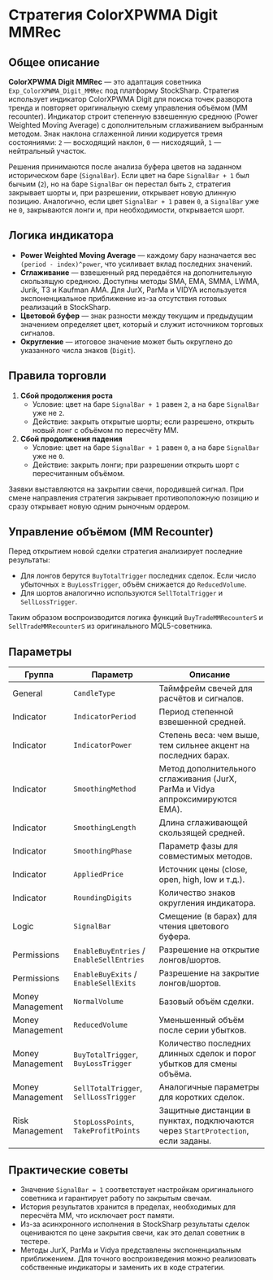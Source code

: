 # Стратегия ColorXPWMA Digit MMRec

## Общее описание
**ColorXPWMA Digit MMRec** — это адаптация советника `Exp_ColorXPWMA_Digit_MMRec` под платформу StockSharp. Стратегия использует индикатор ColorXPWMA Digit для поиска точек разворота тренда и повторяет оригинальную схему управления объёмом (MM recounter). Индикатор строит степенную взвешенную среднюю (Power Weighted Moving Average) с дополнительным сглаживанием выбранным методом. Знак наклона сглаженной линии кодируется тремя состояниями: `2` — восходящий наклон, `0` — нисходящий, `1` — нейтральный участок.

Решения принимаются после анализа буфера цветов на заданном историческом баре (`SignalBar`). Если цвет на баре `SignalBar + 1` был бычьим (`2`), но на баре `SignalBar` он перестал быть `2`, стратегия закрывает шорты и, при разрешении, открывает новую длинную позицию. Аналогично, если цвет `SignalBar + 1` равен `0`, а `SignalBar` уже не `0`, закрываются лонги и, при необходимости, открывается шорт.

## Логика индикатора
- **Power Weighted Moving Average** — каждому бару назначается вес `(period - index)^power`, что усиливает вклад последних значений.
- **Сглаживание** — взвешенный ряд передаётся на дополнительную скользящую среднюю. Доступны методы SMA, EMA, SMMA, LWMA, Jurik, T3 и Kaufman AMA. Для JurX, ParMa и VIDYA используется экспоненциальное приближение из-за отсутствия готовых реализаций в StockSharp.
- **Цветовой буфер** — знак разности между текущим и предыдущим значением определяет цвет, который и служит источником торговых сигналов.
- **Округление** — итоговое значение может быть округлено до указанного числа знаков (`Digit`).

## Правила торговли
1. **Сбой продолжения роста**
   - Условие: цвет на баре `SignalBar + 1` равен `2`, а на баре `SignalBar` уже не `2`.
   - Действие: закрыть открытые шорты; если разрешено, открыть новый лонг с объёмом по пересчёту MM.
2. **Сбой продолжения падения**
   - Условие: цвет на баре `SignalBar + 1` равен `0`, а на баре `SignalBar` уже не `0`.
   - Действие: закрыть лонги; при разрешении открыть шорт с пересчитанным объёмом.

Заявки выставляются на закрытии свечи, породившей сигнал. При смене направления стратегия закрывает противоположную позицию и сразу открывает новую одним рыночным ордером.

## Управление объёмом (MM Recounter)
Перед открытием новой сделки стратегия анализирует последние результаты:

- Для лонгов берутся `BuyTotalTrigger` последних сделок. Если число убыточных ≥ `BuyLossTrigger`, объём снижается до `ReducedVolume`.
- Для шортов аналогично используются `SellTotalTrigger` и `SellLossTrigger`.

Таким образом воспроизводится логика функций `BuyTradeMMRecounterS` и `SellTradeMMRecounterS` из оригинального MQL5-советника.

## Параметры
| Группа | Параметр | Описание |
| --- | --- | --- |
| General | `CandleType` | Таймфрейм свечей для расчётов и сигналов. |
| Indicator | `IndicatorPeriod` | Период степенной взвешенной средней. |
| Indicator | `IndicatorPower` | Степень веса: чем выше, тем сильнее акцент на последних барах. |
| Indicator | `SmoothingMethod` | Метод дополнительного сглаживания (JurX, ParMa и Vidya аппроксимируются EMA). |
| Indicator | `SmoothingLength` | Длина сглаживающей скользящей средней. |
| Indicator | `SmoothingPhase` | Параметр фазы для совместимых методов. |
| Indicator | `AppliedPrice` | Источник цены (close, open, high, low и т.д.). |
| Indicator | `RoundingDigits` | Количество знаков округления индикатора. |
| Logic | `SignalBar` | Смещение (в барах) для чтения цветового буфера. |
| Permissions | `EnableBuyEntries` / `EnableSellEntries` | Разрешение на открытие лонгов/шортов. |
| Permissions | `EnableBuyExits` / `EnableSellExits` | Разрешение на закрытие лонгов/шортов. |
| Money Management | `NormalVolume` | Базовый объём сделки. |
| Money Management | `ReducedVolume` | Уменьшенный объём после серии убытков. |
| Money Management | `BuyTotalTrigger`, `BuyLossTrigger` | Количество последних длинных сделок и порог убытков для смены объёма. |
| Money Management | `SellTotalTrigger`, `SellLossTrigger` | Аналогичные параметры для коротких сделок. |
| Risk Management | `StopLossPoints`, `TakeProfitPoints` | Защитные дистанции в пунктах, подключаются через `StartProtection`, если заданы. |

## Практические советы
- Значение `SignalBar = 1` соответствует настройкам оригинального советника и гарантирует работу по закрытым свечам.
- История результатов хранится в пределах, необходимых для пересчёта MM, что исключает рост памяти.
- Из-за асинхронного исполнения в StockSharp результаты сделок оцениваются по цене закрытия свечи, как это делал советник в тестере.
- Методы JurX, ParMa и Vidya представлены экспоненциальным приближением. Для точного воспроизведения можно реализовать собственные индикаторы и заменить их в коде стратегии.

